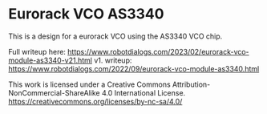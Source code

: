# Eurorack VCO AS3340

This is a design for a eurorack VCO using the AS3340 VCO chip.

Full writeup here: https://www.robotdialogs.com/2023/02/eurorack-vco-module-as3340-v21.html
v1. writeup: https://www.robotdialogs.com/2022/09/eurorack-vco-module-as3340.html

This work is licensed under a Creative Commons Attribution-NonCommercial-ShareAlike 4.0 International License. https://creativecommons.org/licenses/by-nc-sa/4.0/